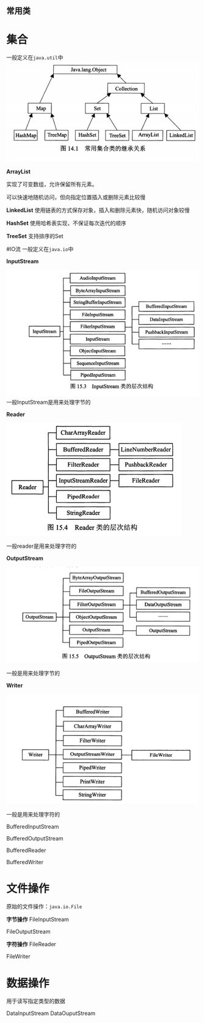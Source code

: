 常用类
-------------------
# 集合
一般定义在`java.util`中
![](image/collection.png)

**ArrayList**

实现了可变数组，允许保留所有元素。

可以快速地随机访问，但向指定位置插入或删除元素比较慢

**LinkedList**
使用链表的方式保存对象，插入和删除元素快，随机访问对象较慢

**HashSet**
使用哈希表实现，不保证每次迭代的顺序

**TreeSet**
支持排序的Set

#IO流
一般定义在`java.io`中

**InputStream**

![](image/InputStream.png)
一般InputStream是用来处理字节的

**Reader**

![](image/Reader.png)

一般reader是用来处理字符的

**OutputStream**

![](image/OutputStream.png)

一般是用来处理字节的

**Writer**

![](image/Writer.png)

一般是用来处理字符的

BufferedInputStream

BufferedOutputStream

BufferedReader

BufferedWriter

# 文件操作

原始的文件操作：`java.io.File`

**字节操作**
FileInputStream

FileOutputStream

**字符操作**
FileReader

FileWriter

# 数据操作
用于读写指定类型的数据

DataInputStream
DataOuputStream